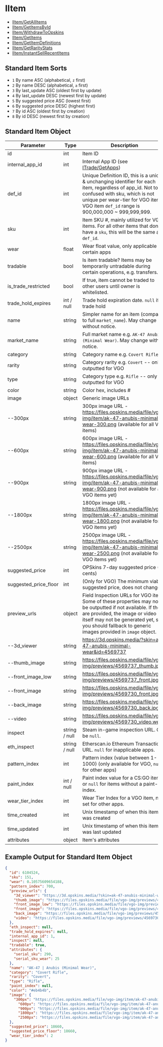 # IItem

- [IItem/GetAllItems](IItem/GetAllItems.md)
- [IItem/GetItemsById](IItem/GetItemsById.md)
- [IItem/WithdrawToOpskins](IItem/WithdrawToOpskins.md)
- [IItem/GetItems](IItem/GetItems.md)
- [IItem/GetItemDefinitions](IItem/GetItemDefinitions.md)
- [IItem/GetRarityStats](IItem/GetRarityStats.md)
- [IItem/InstantSellRecentItems](IItem/InstantSellRecentItems.md)

## Standard Item Sorts
- `1` By name ASC (alphabetical, `z` first)
- `2` By name DESC (alphabetical, `a` first)
- `3` By last_update ASC (oldest first by update)
- `4` By last_update DESC (newest first by update)
- `5` By suggested price ASC (lowest first)
- `6` By suggested price DESC (highest first)
- `7` By id ASC (oldest first by creation)
- `8` By id DESC (newest first by creation)

## Standard Item Object

Parameter | Type | Description
--------- | -----| -------- 
id | int | Item ID
internal_app_id | int | Internal App ID (see [ITrade/GetApps](/ITrade/GetApps.md))
def_id | int | Unique Definition ID, this is a unique & unchanging identifier for each item, regardless of app_id. Not to be confused with sku, which is not unique per wear-tier for VGO items. VGO item `def_id` range is 900,000,000 ~ 999,999,999.
sku | int | Item SKU #, mainly utilized for VGO items. For all other items that don't have a `sku`, this will be the same as `def_id`.
wear | float | Wear float value, only applicable for certain apps
tradable | bool | Is item tradable? Items may be temporarily untradable during certain operations, e.g. transfers.
is_trade_restricted | bool | If true, item cannot be traded to other users until owner is whitelisted.
trade_hold_expires | int / null | Trade hold expiration date. `null` if no trade hold
name | string | Simpler name for an item (compared to full `market_name`). May change without notice.
market_name | string | Full market name e.g. `AK-47 Anubis (Minimal Wear)`. May change without notice.
category | string | Category name e.g. `Covert Rifle`
rarity | string | Category rarity e.g. `Covert` -- only outputted for VGO
type | string | Category type e.g. `Rifle` -- only outputted for VGO
color | string | Color hex, includes #
image | object | Generic image URLs
--300px | string | 300px image URL - https://files.opskins.media/file/vgo-img/item/ak-47-anubis-minimal-wear-300.png (available for all VGO items)
--600px | string | 600px image URL - https://files.opskins.media/file/vgo-img/item/ak-47-anubis-minimal-wear-600.png (available for all VGO items)
--900px | string | 900px image URL - https://files.opskins.media/file/vgo-img/item/ak-47-anubis-minimal-wear-900.png (not available for all VGO items yet)
--1800px | string | 1800px image URL - https://files.opskins.media/file/vgo-img/item/ak-47-anubis-minimal-wear-1800.png (not available for all VGO items yet)
--2500px | string | 2500px image URL - https://files.opskins.media/file/vgo-img/item/ak-47-anubis-minimal-wear-2500.png (not available for all VGO items yet)
suggested_price | int | OPSkins 7-day suggested price (US cents)
suggested_price_floor | int | (Only for VGO) The minimum viable suggested price, does not change.
preview_urls | object | Field Inspection URLs for VGO items. Some of these properties may not be outputted if not available. If they are provided, the image or video itself may not be generated yet, so you should fallback to generic images provided in `image` object.
--3d_viewer | string | https://3d.opskins.media/?skin=ak-47-anubis-minimal-wear&id=4569737
--thumb_image | string | https://files.opskins.media/file/vgo-img/previews/4569737_thumb.jpg
--front_image_low | string | https://files.opskins.media/file/vgo-img/previews/4569737_front.jpg
--front_image | string | https://files.opskins.media/file/vgo-img/previews/4569730_front.jpg
--back_image | string | https://files.opskins.media/file/vgo-img/previews/4569730_back.jpg
--video | string | https://files.opskins.media/file/vgo-img/previews/4569730_video.webm
inspect | string / null | Steam in-game inspection URL. Can be `null`.
eth_inspect | string / null | Etherscan.io Ethereum Transaction URL. `null` for inapplicable apps.
pattern_index | int | Pattern index (value between 1-1000) (only available for VGO, `null` for other apps)
paint_index | int / null | Paint index value for a CS:GO item. `0` or `null` for items without a paint-index.
wear_tier_index | int | Wear Tier Index for a VGO item, not set for other apps.
time_created | int | Unix timestamp of when this item was created
time_updated | int | Unix timestamp of when this item was last updated
attributes | object | Item's attributes

## Example Output for Standard Item Object
```json
{
  "id": 6104524,
  "sku": 151,
  "wear": 0.10575609654188,
  "pattern_index": 700,
  "preview_urls": {
    "3d_viewer": "https://3d.opskins.media/?skin=ak-47-anubis-minimal-wear&id=4569737",
    "thumb_image": "https://files.opskins.media/file/vgo-img/previews/4569737_thumb.jpg",
    "front_image_low": "https://files.opskins.media/file/vgo-img/previews/4569737_front.jpg",
    "front_image": "https://files.opskins.media/file/vgo-img/previews/4569730_front.jpg",
    "back_image": "https://files.opskins.media/file/vgo-img/previews/4569730_back.jpg",
    "video": "https://files.opskins.media/file/vgo-img/previews/4569730_video.webm"
  },
  "eth_inspect": null,
  "trade_hold_expires": null,
  "internal_app_id": 1,
  "inspect": null,
  "tradable": true,
  "attributes": {
    "serial_sku": 290,
    "serial_sku_wear": 25
  },
  "name": "AK-47 | Anubis (Minimal Wear)",
  "category": "Covert Rifle",
  "rarity": "Covert",
  "type": "Rifle",
  "paint_index": null,
  "color": "#eb4b4b",
  "image": {
    "300px": "https://files.opskins.media/file/vgo-img/item/ak-47-anubis-factory-new-300.png",
	  "600px": "https://files.opskins.media/file/vgo-img/item/ak-47-anubis-factory-new-600.png",
	  "900px": "https://files.opskins.media/file/vgo-img/item/ak-47-anubis-factory-new-900.png",
	  "1800px": "https://files.opskins.media/file/vgo-img/item/ak-47-anubis-factory-new-1800.png",
	  "2500px": "https://files.opskins.media/file/vgo-img/item/ak-47-anubis-factory-new-2500.png"
  },
  "suggested_price": 18660,
  "suggested_price_floor": 18660,
  "wear_tier_index": 2
}
```

